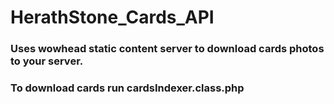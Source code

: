 # HerathStone_Cards_API

### Uses wowhead static content server to download cards photos to your server.

### To download cards run cardsIndexer.class.php





